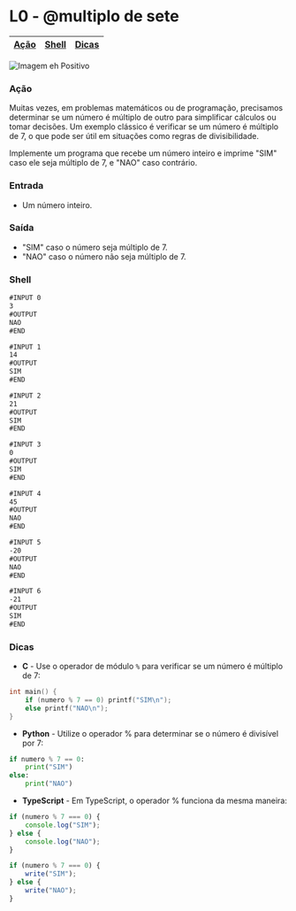 # L0 - @multiplo de sete

[Ação](#ação) | [Shell](#shell) | [Dicas](#dicas)
-- | -- | --

![Imagem eh Positivo](https://raw.githubusercontent.com/qxcodefup/arcade/master/base/multiplo/cover.jpg)

### Ação

Muitas vezes, em problemas matemáticos ou de programação, precisamos determinar se um número é múltiplo de outro para simplificar cálculos ou tomar decisões. Um exemplo clássico é verificar se um número é múltiplo de 7, o que pode ser útil em situações como regras de divisibilidade.

Implemente um programa que recebe um número inteiro e imprime "SIM" caso ele seja múltiplo de 7, e "NAO" caso contrário.

### Entrada

- Um número inteiro.

### Saída

- "SIM" caso o número seja múltiplo de 7.
- "NAO" caso o número não seja múltiplo de 7.

### Shell

```txt
#INPUT 0
3
#OUTPUT
NAO
#END

#INPUT 1
14
#OUTPUT
SIM
#END

#INPUT 2
21
#OUTPUT
SIM
#END

#INPUT 3
0
#OUTPUT
SIM
#END

#INPUT 4
45
#OUTPUT
NAO
#END

#INPUT 5
-20
#OUTPUT
NAO
#END

#INPUT 6
-21
#OUTPUT
SIM
#END
```

### Dicas

- **C** - Use o operador de módulo `%` para verificar se um número é múltiplo de 7:
``` c
int main() {
    if (numero % 7 == 0) printf("SIM\n");
    else printf("NAO\n");
}
```

- **Python** - Utilize o operador % para determinar se o número é divisível por 7:
``` python
if numero % 7 == 0:
    print("SIM")
else:
    print("NAO")
```

- **TypeScript** - Em TypeScript, o operador % funciona da mesma maneira:
``` ts
if (numero % 7 === 0) {
    console.log("SIM");
} else {
    console.log("NAO");
}
```
``` ts
if (numero % 7 === 0) {
    write("SIM");
} else {
    write("NAO");
}
```